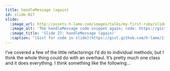 ```yaml
---
title: handleMessage (again)
id: slide-027
slide:
  :image_url: http://assets.h-lame.com/images/talks/my-first-ruby/slides/027.png
  :image_alt: 'The handleMessage code snippet again; code: https://gist.github.com/h-lame/1f032a1f8181fe220d6f1c2c4d98f64e#file-slide-16-handlemessage-rb'
  :image_title: 'Slide 27: handleMessage (again)'
  :caption: "[Gist for code in slide](https://gist.github.com/h-lame/1f032a1f8181fe220d6f1c2c4d98f64e#file-slide-16-handlemessage-rb)\n"
---
```

I’ve covered a few of the little refactorings I’d do to individual methods, but I think the whole thing could do with an overhaul.  It’s pretty much one class and it does everything.  I think something like the following…

